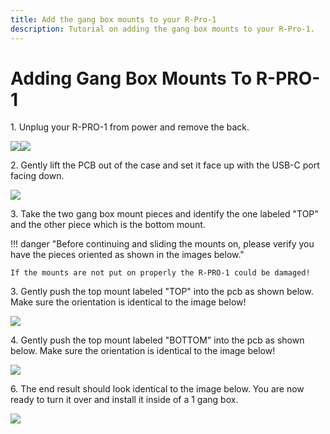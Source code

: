 ```yaml
---
title: Add the gang box mounts to your R-Pro-1
description: Tutorial on adding the gang box mounts to your R-Pro-1.
---
```

# Adding Gang Box Mounts To R-PRO-1

1\. Unplug your R-PRO-1 from power and remove the back.

![](../../../assets/rpro-1-add-co2-lift-lid-1.jpg)![](../../../assets/rpro-1-add-co2-remove-lid.jpg)

2\. Gently lift the PCB out of the case and set it face up with the USB-C port facing down.

![](../../../assets/r-pro-1-no-case-mmwave-facing-up.jpg)

3\. Take the two gang box mount pieces and identify the one labeled "TOP" and the other piece which is the bottom mount.

!!! danger "Before continuing and sliding the mounts on, please verify you have the pieces oriented as shown in the images below."

    If the mounts are not put on properly the R-PRO-1 could be damaged!

3\. Gently push the top mount labeled "TOP" into the pcb as shown below. Make sure the orientation is identical to the image below!

![](../../../assets/r-pro-1-gang-box-top-mount.jpg)

4\. Gently push the top mount labeled "BOTTOM" into the pcb as shown below. Make sure the orientation is identical to the image below!

![](../../../assets/r-pro-1-gang-box-bottom-mount.jpg)

6\. The end result should look identical to the image below. You are now ready to turn it over and install it inside of a 1 gang box.

![](../../../assets/r-pro-1-gang-box-mounts-installed.jpg)